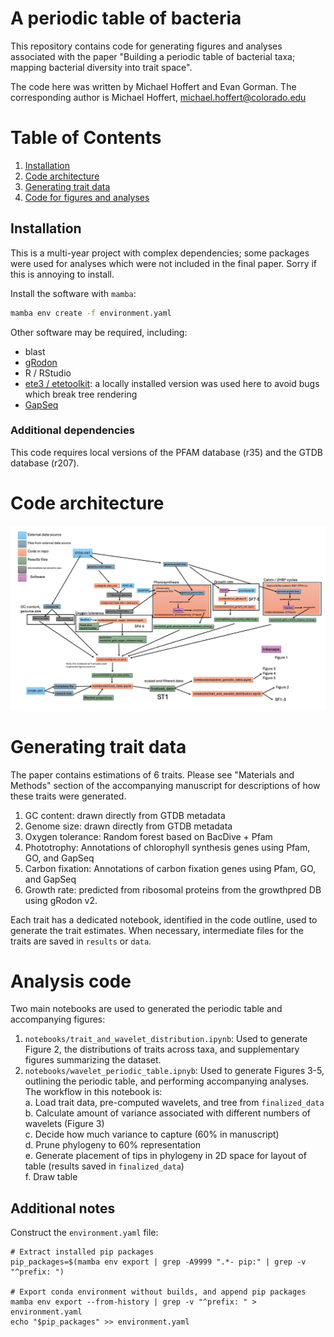 # A periodic table of bacteria

This repository contains code for generating figures and analyses associated with the paper "Building a periodic table of bacterial taxa; mapping bacterial diversity into trait space".

The code here was written by Michael Hoffert and Evan Gorman. The corresponding author is Michael Hoffert, michael.hoffert@colorado.edu

# Table of Contents

1. [Installation](#installation)
2. [Code architecture](#code-architecture)
3. [Generating trait data](#generating-trait-data)
4. [Code for figures and analyses](#analysis-code)

## Installation

This is a multi-year project with complex dependencies; some packages were used for analyses which were not included in the final paper. Sorry if this is annoying to install.

Install the software with `mamba`:
```bash
mamba env create -f environment.yaml
```

Other software may be required, including:
* blast
* [gRodon](https://github.com/jlw-ecoevo/gRodon2)
* R / RStudio
* [ete3 / etetoolkit](https://pypi.org/project/ete3/): a locally installed version was used here to avoid bugs which break tree rendering
* [GapSeq](https://github.com/jotech/gapseq)

### Additional dependencies

This code requires local versions of the PFAM database (r35) and the GTDB database (r207).

# Code architecture

![code outline](data/code_outline.png)

# Generating trait data

The paper contains estimations of 6 traits. Please see "Materials and Methods" section of the accompanying manuscript for descriptions of how these traits were generated.  

1. GC content: drawn directly from GTDB metadata
2. Genome size: drawn directly from GTDB metadata
3. Oxygen tolerance: Random forest based on BacDive + Pfam
4. Phototrophy: Annotations of chlorophyll synthesis genes using Pfam, GO, and GapSeq
5. Carbon fixation: Annotations of carbon fixation genes using Pfam, GO, and GapSeq
6. Growth rate: predicted from ribosomal proteins from the growthpred DB using gRodon v2.

Each trait has a dedicated notebook, identified in the code outline, used to generate the trait estimates. When necessary, intermediate files for the traits are saved in `results` or `data`.

# Analysis code

Two main notebooks are used to generated the periodic table and accompanying figures:
1. `notebooks/trait_and_wavelet_distribution.ipynb`: Used to generate Figure 2, the distributions of traits across taxa, and supplementary figures summarizing the dataset.
2. `notebooks/wavelet_periodic_table.ipnyb`: Used to generate Figures 3-5, outlining the periodic table, and performing accompanying analyses. The workflow in this notebook is:  
   a. Load trait data, pre-computed wavelets, and tree from `finalized_data`  
   b. Calculate amount of variance associated with different numbers of wavelets (Figure 3)  
   c. Decide how much variance to capture (60% in manuscript)  
   d. Prune phylogeny to 60% representation  
   e. Generate placement of tips in phylogeny in 2D space for layout of table (results saved in `finalized_data`)  
   f. Draw table  
   
## Additional notes
Construct the `environment.yaml` file:
```
# Extract installed pip packages
pip_packages=$(mamba env export | grep -A9999 ".*- pip:" | grep -v "^prefix: ")

# Export conda environment without builds, and append pip packages
mamba env export --from-history | grep -v "^prefix: " > environment.yaml
echo "$pip_packages" >> environment.yaml
```
